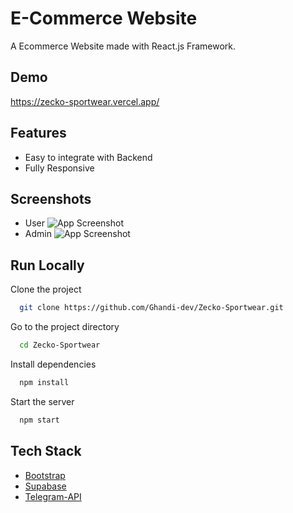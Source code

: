 # E-Commerce Website

A Ecommerce Website made with React.js Framework.

## Demo

https://zecko-sportwear.vercel.app/

## Features

- Easy to integrate with Backend
- Fully Responsive

## Screenshots

- User
  ![App Screenshot](https://i.imgur.com/tt8hDeb.png)
- Admin
  ![App Screenshot](https://i.imgur.com/0rlnNh2.png)

## Run Locally

Clone the project

```bash
  git clone https://github.com/Ghandi-dev/Zecko-Sportwear.git
```

Go to the project directory

```bash
  cd Zecko-Sportwear
```

Install dependencies

```bash
  npm install
```

Start the server

```bash
  npm start
```

## Tech Stack

- [Bootstrap](https://getbootstrap.com/)
- [Supabase](https://supabase.com)
- [Telegram-API](https://core.telegram.org/)
